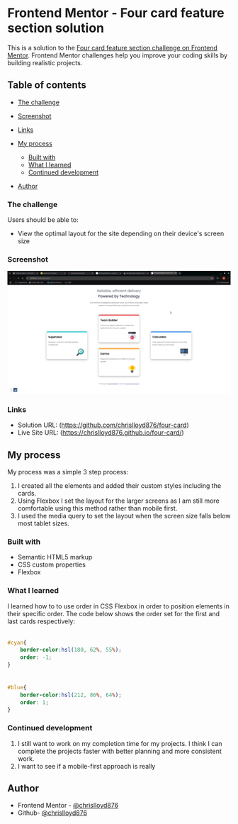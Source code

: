 # Frontend Mentor - Four card feature section solution

This is a solution to the [Four card feature section challenge on Frontend Mentor](https://www.frontendmentor.io/challenges/four-card-feature-section-weK1eFYK). Frontend Mentor challenges help you improve your coding skills by building realistic projects. 

## Table of contents

  - [The challenge](#the-challenge)
  - [Screenshot](#screenshot)
  - [Links](#links)
- [My process](#my-process)
  - [Built with](#built-with)
  - [What I learned](#what-i-learned)
  - [Continued development](#continued-development)

- [Author](#author)

### The challenge

Users should be able to:

- View the optimal layout for the site depending on their device's screen size

### Screenshot

![](images/screenshot.png)

### Links

- Solution URL: (https://github.com/chrislloyd876/four-card)
- Live Site URL: (https://chrislloyd876.github.io/four-card/)

## My process

My process was a simple 3 step process:

1. I created all the elements and added their custom styles including the cards.
2. Using Flexbox I set the layout for the larger screens as I am still more comfortable using this method rather than mobile first.
3. I used the media query to set the layout when the screen size falls below most tablet sizes. 

### Built with

- Semantic HTML5 markup
- CSS custom properties
- Flexbox


### What I learned

I learned how to to use order in CSS Flexbox in order to position elements in their specific order.
The code below shows the order set for the first and last cards respectively:

```css

#cyan{
    border-color:hsl(180, 62%, 55%);
    order: -1;
}


#blue{
    border-color:hsl(212, 86%, 64%);
    order: 1;
}

```

### Continued development

1. I still want to work on my completion time for my projects. I think I can complete the projects faster with better planning and more consistent work.
2. I want to see if a mobile-first approach is really


## Author


- Frontend Mentor - [@chrislloyd876](https://www.frontendmentor.io/profile/chrislloyd876)
- Github- [@chrislloyd876](https://www.https://github.com/chrislloyd876)


